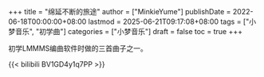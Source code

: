 +++
title = "绵延不断的旅途"
author = ["MinkieYume"]
publishDate = 2022-06-18T00:00:00+08:00
lastmod = 2025-06-21T09:17:08+08:00
tags = ["小梦音乐", "初学曲"]
categories = ["小梦音乐"]
draft = false
toc = true
+++

初学LMMMS编曲软件时做的三首曲子之一。

{{< bilibili BV1GD4y1q7PP >}}
